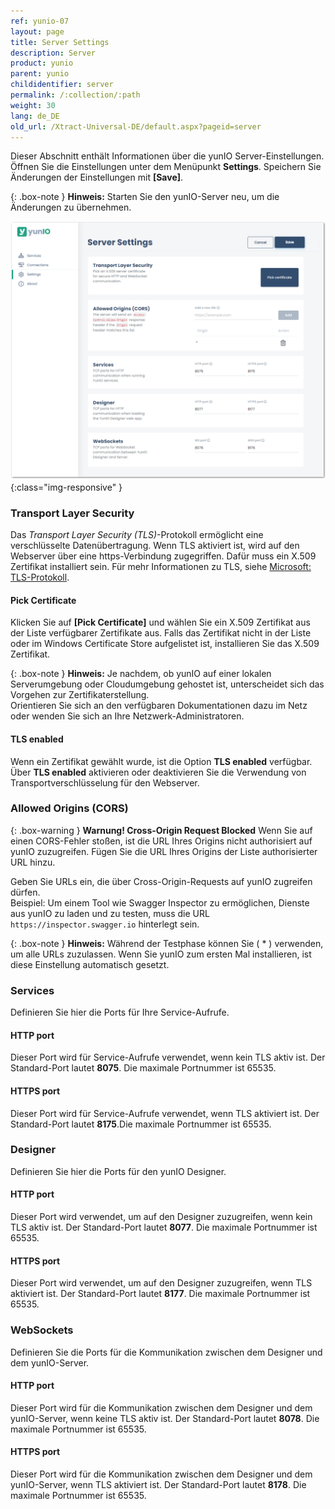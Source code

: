 ```yaml
---
ref: yunio-07
layout: page
title: Server Settings
description: Server
product: yunio
parent: yunio
childidentifier: server
permalink: /:collection/:path
weight: 30
lang: de_DE
old_url: /Xtract-Universal-DE/default.aspx?pageid=server
---
```


Dieser Abschnitt enthält Informationen über die yunIO Server-Einstellungen.<br>
Öffnen Sie die Einstellungen unter dem Menüpunkt **Settings**. 
Speichern Sie Änderungen der Einstellungen mit **[Save]**.

{: .box-note }
**Hinweis:** Starten Sie den yunIO-Server neu, um die Änderungen zu übernehmen.

![Server-Settings](/img/content/yunio/Server-settings.png){:class="img-responsive" }

### Transport Layer Security

Das *Transport Layer Security (TLS)*-Protokoll ermöglicht eine verschlüsselte Datenübertragung.
Wenn TLS aktiviert ist, wird auf den Webserver über eine https-Verbindung zugegriffen.
Dafür muss ein X.509 Zertifikat installiert sein. 
Für mehr Informationen zu TLS, siehe [Microsoft: TLS-Protokoll](https://docs.microsoft.com/de-de/windows/win32/secauthn/transport-layer-security-protocol).


#### Pick Certificate
Klicken Sie auf **[Pick Certificate]** und wählen Sie ein X.509 Zertifikat aus der Liste verfügbarer Zertifikate aus.
Falls das Zertifikat nicht in der Liste oder im Windows Certificate Store aufgelistet ist, installieren Sie das X.509 Zertifikat.

{: .box-note }
**Hinweis:** Je nachdem, ob yunIO auf einer lokalen Serverumgebung oder Cloudumgebung gehostet ist, unterscheidet sich das Vorgehen zur Zertifikaterstellung.<br>
Orientieren Sie sich an den verfügbaren Dokumentationen dazu im Netz oder wenden Sie sich an Ihre Netzwerk-Administratoren.

#### TLS enabled
Wenn ein Zertifikat gewählt wurde, ist die Option **TLS enabled** verfügbar.<br>
Über **TLS enabled** aktivieren oder deaktivieren Sie die Verwendung von Transportverschlüsselung für den Webserver.

### Allowed Origins (CORS)

{: .box-warning }
**Warnung! Cross-Origin Request Blocked** Wenn Sie auf einen CORS-Fehler stoßen, ist die URL Ihres Origins nicht authorisiert auf yunIO zuzugreifen.
Fügen Sie die URL Ihres Origins der Liste authorisierter URL hinzu.

Geben Sie URLs ein, die über Cross-Origin-Requests auf yunIO zugreifen dürfen.<br>
Beispiel: Um einem Tool wie Swagger Inspector zu ermöglichen, Dienste aus yunIO zu laden und zu testen, muss die URL `https://inspector.swagger.io` hinterlegt sein.

{: .box-note }
**Hinweis:** Während der Testphase können Sie ( * ) verwenden, um alle URLs zuzulassen.
Wenn Sie yunIO zum ersten Mal installieren, ist diese Einstellung automatisch gesetzt.

### Services

Definieren Sie hier die Ports für Ihre Service-Aufrufe.

#### HTTP port
Dieser Port wird für Service-Aufrufe verwendet, wenn kein TLS aktiv ist. Der Standard-Port lautet **8075**. Die maximale Portnummer ist 65535.

#### HTTPS port
Dieser Port wird für Service-Aufrufe verwendet, wenn TLS aktiviert ist. Der Standard-Port lautet **8175**.Die maximale Portnummer ist 65535.

### Designer

Definieren Sie hier die Ports für den yunIO Designer.

#### HTTP port
Dieser Port wird verwendet, um auf den Designer zuzugreifen, wenn kein TLS aktiv ist. Der Standard-Port lautet **8077**. Die maximale Portnummer ist 65535.

#### HTTPS port
Dieser Port wird verwendet, um auf den Designer zuzugreifen, wenn TLS aktiviert ist. Der Standard-Port lautet **8177**. Die maximale Portnummer ist 65535.

### WebSockets

Definieren Sie die Ports für die Kommunikation zwischen dem Designer und dem yunIO-Server.

#### HTTP port
Dieser Port wird für die Kommunikation zwischen dem Designer und dem yunIO-Server, wenn keine TLS aktiv ist. Der Standard-Port lautet **8078**. Die maximale Portnummer ist 65535.

#### HTTPS port
Dieser Port wird für die Kommunikation zwischen dem Designer und dem yunIO-Server, wenn TLS aktiviert ist. Der Standard-Port lautet **8178**. Die maximale Portnummer ist 65535.
